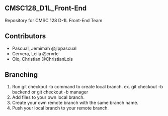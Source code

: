 ## CMSC128_D1L_Front-End
Repository for CMSC 128 D-1L Front-End Team

## Contributors
- Pascual, Jemimah @jlppascual
- Cervera, Leila @crvrlc
- Olo, Christian @ChristianLois

## Branching
1. Run git checkout -b <role> command to create local branch. ex. git checkout -b backend or git checkout -b manager
2. Add files to your own local branch.
3. Create your own remote branch with the same branch name.
4. Push your local branch to your remote branch.

